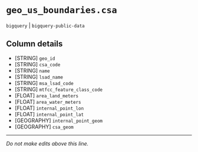 # `geo_us_boundaries.csa`
`bigquery` | `bigquery-public-data`

## Column details
* [STRING]    `geo_id`
* [STRING]    `csa_code`
* [STRING]    `name`
* [STRING]    `lsad_name`
* [STRING]    `msa_lsad_code`
* [STRING]    `mtfcc_feature_class_code`
* [FLOAT]     `area_land_meters`
* [FLOAT]     `area_water_meters`
* [FLOAT]     `internal_point_lon`
* [FLOAT]     `internal_point_lat`
* [GEOGRAPHY] `internal_point_geom`
* [GEOGRAPHY] `csa_geom`

-------------------------------------------------------------------------------
*Do not make edits above this line.*
